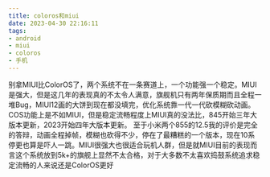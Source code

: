 ```yaml
---
title: coloros和miui
date: 2023-04-30 22:16:11
tags:
- android
- miui
- coloros
- 手机
---
```

别拿MIUI比ColorOS了，两个系统不在一条赛道上，一个功能强一个稳定。MIUI是强大，但是这几年的表现真的不太令人满意，旗舰机只有两年保质期而且全程一堆Bug，MIUI12画的大饼到现在都没填完，优化系统靠一代一代砍模糊砍动画。COS功能上是不如MIUI，但是稳定流畅程度上MIUI真的没法比，845开始三年大版本更新，2023开始四年大版本更新。
至于小米两个855的12.5我的评价是完全的答辩，动画全程掉帧，模糊也砍得不少，停在了最糟糕的一个版本，现在10系停更也算是吓人一跳。MIUI很强大也很适合玩机人群，但是就MIUI目前的表现而言这个系统放到5k+的旗舰上显然不太合格，对于大多数不太喜欢捣鼓系统追求稳定流畅的人来说还是ColorOS更好
